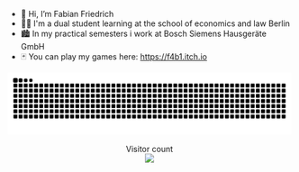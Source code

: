- 👋 Hi, I’m Fabian Friedrich
- 👨‍🎓 I'm a dual student learning at the school of economics and law Berlin
- 🏙 In my practical semesters i work at Bosch Siemens Hausgeräte GmbH
- 🃏 You can play my games here: https://f4b1.itch.io 

![snake gif](https://github.com/Fabianofski/Fabianofski/blob/output/github-contribution-grid-snake.svg)

<p align="center"> 
  Visitor count<br>
  <img src="https://profile-counter.glitch.me/Fabianofski/count.svg" />
</p>
